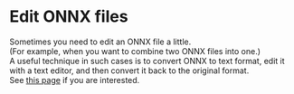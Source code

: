 # Edit ONNX files

Sometimes you need to edit an ONNX file a little.  
(For example, when you want to combine two ONNX files into one.)  
A useful technique in such cases is to convert ONNX to text format, edit it with a text editor, and then convert it back to the original format.  
See [this page](https://zenn.dev/akiya_souken/articles/directly-edit-onnx-file-in-text-format_en) if you are interested.
